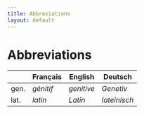 ```yaml
---
title: Abbreviations
layout: default
---
```


# Abbreviations

|  | Français |  English | Deutsch |
| --- | --- | --- |--- |
| gen. | *génitif*  | *genitive*  | *Genetiv*
| lat.  | *latin* | *Latin* | *lateinisch*